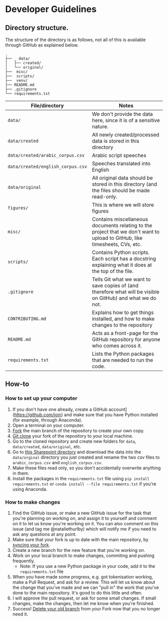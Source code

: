 # Developer Guidelines

## Directory structure.

The structure of the directory is as follows, not all of this is available through GitHub as explained below.
```
.
├── _ data/
│   ├── created/
│   └── original/
├──  misc/
├──  scripts/
├──  venv/
├── README.md
├── .gitignore
└── requirements.txt

```

| File/directory | Notes|
|----------------|------|
| `data/` | We don't provide the data here, since it is of a sensitive nature. |
| `data/created` | All newly created/processed data is stored in this directory |
| `data/created/arabic_corpus.csv` | Arabic script speeches |
| `data/created/english_corpus.csv` | Speeches translated into English |
| `data/original` | All original data should be stored in this directory (and the files should be made read-only. |
| `figures/` | This is where we will store figures |
| `misc/` | Contains miscellaneous documents relating to the project that we don't want to upload to GitHub, like timesheets, CVs, etc. |
| `scripts/` | Contains Python scripts. Each script has a docstring explaining what it does at the top of the file. |
| `.gitignore` | Tells Git what we want to save copies of (and therefore what will be visible on GitHub) and what we do not. |
| `CONTRIBUTING.md` | Explains how to get things installed, and how to make changes to the repository |
| `README.md` | Acts as a front-page for the GitHub repository for anyone who comes across it. |
| `requirements.txt` | Lists the Python packages that are needed to run the code. |

<!--
| `venv/` | When working on Python projects, having a virtual environment is helpful to make sure that you keep the right version of each package where you are using it (see [setting up a virtual environment](#virtual-environments) |
-->

## How-to

### How to set up your computer

1. If you don't have one already, create a GitHub account](https://github.com/join) and make sure that you have Python installed (for example, through Anaconda).
1. Open a terminal on your computer.
3. [Fork](https://docs.github.com/en/get-started/quickstart/fork-a-repo) the main branch of the repository to create your own copy. 
2. [Git clone](https://docs.github.com/en/github/creating-cloning-and-archiving-repositories/cloning-a-repository-from-github/cloning-a-repository) your fork of the repository to your local machine.
3. Go to the cloned repository and create new folders for `data`, `data/created`, `data/original`, etc.
4. Go to [this Sharepoint directory](https://uob-my.sharepoint.com/:f:/r/personal/fd17626_bristol_ac_uk/Documents/Text-Mining%20Project?csf=1&web=1&e=6vj49M) and download the data into the `data/orginal` directory you just created and rename the two csv files to `arabic_corpus.csv` and `english_corpus.csv`.
5. Make these files read only, so you don't accidentally overwrite anything in them.
6. Install the packages in the `requirements.txt` file using `pip install requirements.txt` or `conda install --file requirements.txt` if you're using Anaconda.

### How to make changes

1. Find the GitHub issue, or make a new GitHub issue for the task that you're planning on working on, and assign it to yourself and comment on it to let us know you're working on it. You can also comment on this issue (and tag me @nataliethurlby) which will notify me if you need to ask any questions at any point.
2. Make sure that your fork is up to date with the main repository, by [syncing your fork](https://docs.github.com/en/github/collaborating-with-pull-requests/working-with-forks/syncing-a-fork).
3. Create a new branch for the new feature that you're working on. 
3. Work on your local branch to make changes, commiting and pushing frequently.
    - Note: If you use a new Python package in your code, add it to the `requirements.txt` file
3. When you have made some progress, e.g. got tokenisation working, make a Pull Request, and ask for a review. This will let us know about the change that you've made and we can "pull in" the work that you've done to the main repository. It's good to do this little and often.
4. I will approve the pull request, or ask for some small changes. If small changes, make the changes, then let me know when you're finished. 
5. Success! [Delete your old branch](https://docs.github.com/en/github/collaborating-with-pull-requests/proposing-changes-to-your-work-with-pull-requests/creating-and-deleting-branches-within-your-repository#deleting-a-branch) from your Fork now that you no longer need it.

